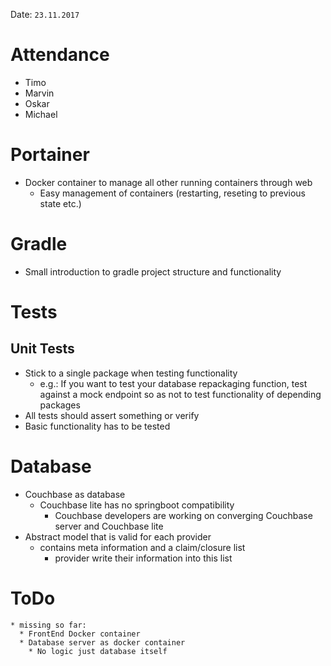 Date: ```23.11.2017```

# Attendance
  * Timo
  * Marvin
  * Oskar
  * Michael

# Portainer
  * Docker container to manage all other running containers through web
    * Easy management of containers (restarting, reseting to previous state etc.)

# Gradle
  * Small introduction to gradle project structure and functionality

# Tests
## Unit Tests
  * Stick to a single package when testing functionality
    * e.g.: If you want to test your database repackaging function, test against a mock endpoint so as not to test functionality of depending packages
  * All tests should assert something or verify
  * Basic functionality has to be tested

# Database
  * Couchbase as database
    * Couchbase lite has no springboot compatibility
      * Couchbase developers are working on converging Couchbase server and Couchbase lite
  * Abstract model that is valid for each provider
    * contains meta information and a claim/closure list
      * provider write their information into this list

# ToDo
    * missing so far:
      * FrontEnd Docker container
      * Database server as docker container
        * No logic just database itself
